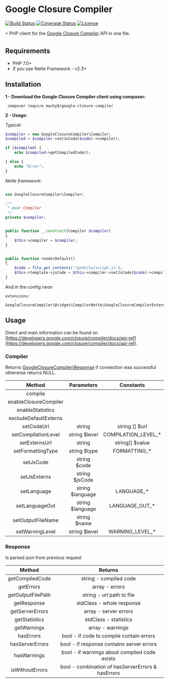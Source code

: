 
# Google Closure Compiler
[![Build Status](https://travis-ci.org/Machy8/google-closure-compiler.svg?branch=master)](https://travis-ci.org/Machy8/google-closure-compiler)
[![Coverage Status](https://coveralls.io/repos/github/Machy8/google-closure-compiler/badge.svg?branch=master)](https://coveralls.io/github/Machy8/google-closure-compiler?branch=master)
[![License](https://img.shields.io/badge/license-New%20BSD-blue.svg)](https://github.com/Machy8/google-closure-compiler/blob/master/license.md)

⚡ PHP client for the [Google Closure Compiler](https://closure-compiler.appspot.com/home) API in one file.

## Requirements
- PHP 7.0+
- If you use Nette Framework - v2.3+

## Installation
**1 - Download the Google Closure Compiler client using composer:**
```
 composer require machy8/google-closure-compiler
```
**2 - Usage:**

*Typical:*

```php
$compiler = new GoogleClosureCompiler\Compiler;
$compiled = $compiler->setJsCode($code)->compile();

if ($compiled) {
    echo $compiled->getCompiledCode();

} else {
    echo "Error";
}

```

*Nette framework:*
```PHP

use GoogleClosureCompiler\Compiler;

/**
 * @var Compiler
 */
private $compiler;


public function __construct(Compiler $compiler) 
{
    $this->compiler = $compiler;
}


public function renderDefault() 
{
    $code = file_get_contents('/path/to/script.js');
    $this->template->jsCode = $this->compiler->setJsCode($code)->compile();
}
```

And in the config neon
```
extensions:
    - GoogleClosureCompiler\Bridges\CompilerNette\GoogleClosureCompilerExtension
```

## Usage
Direct and main information can be found on [https://developers.google.com/closure/compiler/docs/api-ref](https://developers.google.com/closure/compiler/docs/api-ref).

### Compiler
Returns [GoogleClosureCompiler\Response](https://github.com/Machy8/google-closure-compiler/blob/master/src/Compiler/Response.php) if connection was successful otherwise returns NULL.

|         Method        |        Parameters        |      Constants      |
|:---------------------:|:------------------------:|:-------------------:|
| compile               |                          |                     |
| enableClosureCompiler |                          |                     |
| enableStatistics      |                          |                     |
| excludeDefaultExterns |                          |                     |
| setCodeUrl            | string | string [] $url  |                     |
| setCompilationLevel   | string $level            | COMPILATION_LEVEL_* |
| setExternsUrl         | string | string[] $value |                     |
| setFormattingType     | string $type             | FORMATTING_*        |
| setJsCode             | string $code             |                     |
| setJsExterns          | string $jsCode           |                     |
| setLanguage           | string $language         | LANGUAGE_*          |
| setLanguageOut        | string $language         | LANGUAGE_OUT_*      |
| setOutputFileName     | string $name             |                     |
| setWarningLevel       | string $level            | WARNING_LEVEL_*     |

### Response
Is parsed json from previous request

|          Method         |                      Returns                      |
|:-----------------------:|:-------------------------------------------------:|
| getCompiledCode         | string - compiled code                            |
| getErrors               | array - errors                                    |
| getOutputFilePath       | string - url path to file                         |
| getResponse             | stdClass - whole response                         |
| getServerErrors         | array - server errors                             |
| getStatistics           | stdClass - statistics                             |
| getWarnings             | array - warnings                                  |
| hasErrors               | bool - if code to compile contain errors          |
| hasServerErrors         | bool - if response contains server errors         |
| hasWarnings             | bool - if warnings about compiled code exists     |
| isWithoutErrors         | bool - combination of hasServerErrors & hasErrors |
